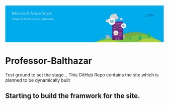 ![](Images/AzureStackBanner.png)

# Professor-Balthazar
Test ground to set the stage...
This GitHub Repo contains the site which is planned to be dynamically built  

## Starting to build the framwork for the site.

